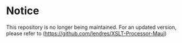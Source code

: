 # Notice
This repository is no longer being maintained.  For an updated version, please refer to (https://github.com/lendres/XSLT-Processor-Maui)
